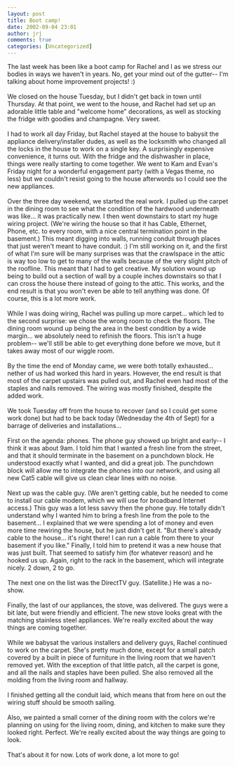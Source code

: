 ```yaml
---
layout: post
title: Boot camp!
date: 2002-09-04 23:01
author: jrj
comments: true
categories: [Uncategorized]
---
```

The last week has been like a boot camp for Rachel and I as we stress our bodies in ways we haven't in years. No, get your mind out of the gutter-- I'm talking about home improvement projects! :)<br /><br />We closed on the house Tuesday, but I didn't get back in town until Thursday. At that point, we went to the house, and Rachel had set up an adorable little table and "welcome home" decorations, as well as stocking the fridge with goodies and champagne. Very sweet.<br /><br />I had to work all day Friday, but Rachel stayed at the house to babysit the appliance delivery/installer dudes, as well as the locksmith who changed all the locks in the house to work on a single key. A surprisingly expensive convenience, it turns out. With the fridge and the dishwasher in place, things were really starting to come together. We went to Kam and Evan's Friday night for a wonderful engagement party (with a Vegas theme, no less) but we couldn't resist going to the house afterwords so I could see the new appliances.<br /><br />Over the three day weekend, we started the real work. I pulled up the carpet in the dining room to see what the condition of the hardwood underneath was like... it was practically new. I then went downstairs to start my huge wiring project. (We're wiring the house so that it has Cable, Ethernet, Phone, etc. to every room, with a nice central termination point in the basement.) This meant digging into walls, running conduit through places that just weren't meant to have conduit. :) I'm still working on it, and the first of what I'm sure will be many surprises was that the crawlspace in the attic is way too low to get to many of the walls because of the very slight pitch of the roofline. This meant that I had to get creative. My solution wound up being to build out a section of wall by a couple inches downstairs so that I can cross the house there instead of going to the attic. This works, and the end result is that you won't even be able to tell anything was done. Of course, this is a lot more work.<br /><br />While I was doing wiring, Rachel was pulling up more carpet... which led to the second surprise: we chose the wrong room to check the floors. The dining room wound up being the area in the best condition by a wide margin... we absolutely need to refinish the floors. This isn't a huge problem-- we'll still be able to get everything done before we move, but it takes away most of our wiggle room.<br /><br />By the time the end of Monday came, we were both totally exhausted... nether of us had worked this hard in years. However, the end result is that most of the carpet upstairs was pulled out, and Rachel even had most of the staples and nails removed. The wiring was mostly finished, despite the added work.<br /><br />We took Tuesday off from the house to recover (and so I could get some work done) but had to be back today (Wednesday the 4th of Sept) for a barrage of deliveries and installations...<br /><br />First on the agenda: phones. The phone guy showed up bright and early-- I think it was about 9am. I told him that I wanted a fresh line from the street, and that it should terminate in the basement on a punchdown block. He understood exactly what I wanted, and did a great job. The punchdown block will allow me to integrate the phones into our network, and using all new Cat5 cable will give us clean clear lines with no noise.<br /><br />Next up was the cable guy. (We aren't getting cable, but he needed to come to install our cable modem, which we will use for broadband Internet access.) This guy was a lot less savvy then the phone guy. He totally didn't understand why I wanted him to bring a fresh line from the pole to the basement... I explained that we were spending a lot of money and even more time rewiring the house, but he just didn't get it. "But there's already cable to the house... it's right there! I can run a cable from there to your basement if you like." Finally, I told him to pretend it was a new house that was just built. That seemed to satisfy him (for whatever reason) and he hooked us up. Again, right to the rack in the basement, which will integrate nicely. 2 down, 2 to go.<br /><br />The next one on the list was the DirectTV guy. (Satellite.) He was a no-show.<br /><br />Finally, the last of our appliances, the stove, was delivered. The guys were a bit late, but were friendly and efficient. The new stove looks great with the matching stainless steel appliances. We're really excited about the way things are coming together.<br /><br />While we babysat the various installers and delivery guys, Rachel continued to work on the carpet. She's pretty much done, except for a small patch covered by a built in piece of furniture in the living room that we haven't removed yet. With the exception of that little patch, all the carpet is gone, and all the nails and staples have been pulled. She also removed all the molding from the living room and hallway.<br /><br />I finished getting all the conduit laid, which means that from here on out the wiring stuff should be smooth sailing.<br /><br />Also, we painted a small corner of the dining room with the colors we're planning on using for the living room, dining, and kitchen to make sure they looked right. Perfect. We're really excited about the way things are going to look.<br /><br />That's about it for now. Lots of work done, a lot more to go!
